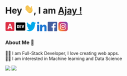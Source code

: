 # Hey <img src="img/Hi.gif" width="30px" height="30px" width="35px">, I am [Ajay !](https://ajayshah.tech/)

<a href="https://ajayshah.tech/" target="_blank"><img src="img/a.svg" width="30px" height="30px"></a>
<a href="https://dev.to/ajayaallen" target="_blank"><img src="img/dev-badge.svg" width="30px" height="30px"></a>
<a href="https://twitter.com/AjayKum24335319" target="_blank"><img src="img/twitter.svg" width="30px" height="30px"></a>
<a href="https://www.linkedin.com/in/ajayaallen/" target="_blank"><img src="img/linkedin.svg" width="30px" height="30px"></a>
<a href="https://www.facebook.com/ajayaallen" target="_blank"><img src="img/facebook.svg" width="30px" height="30px"></a>
<a href="https://www.instagram.com/ajayaallen/" target="_blank"><img src="img/instagram.svg" width="30px" height="30px"></a>

### About Me 🚀

👨‍💻 I am Full-Stack Developer, I love creating web apps.<br>
👨‍💻 I am interested in Machine learning and Data Science

<img src="https://github-readme-stats.vercel.app/api/top-langs/?username=ajayaallen&layout=compact&theme=gruvbox">
<img src="https://github-readme-stats.vercel.app/api?username=ajayaallen&show_icons=true&theme=gruvbox">
